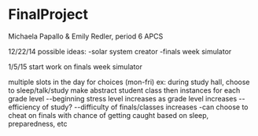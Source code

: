 FinalProject
============

Michaela Papallo &amp; Emily Redler, period 6 APCS

12/22/14
possible ideas:
-solar system creator
-finals week simulator

1/5/15
start work on finals week simulator

multiple slots in the day for choices (mon-fri)
  ex: during study hall, choose to sleep/talk/study
make abstract student class then instances for each grade level
  --beginning stress level increases as grade level increases
  --efficiency of study?
  --difficulty of finals/classes increases
-can choose to cheat on finals with chance of getting caught based on sleep, preparedness, etc
